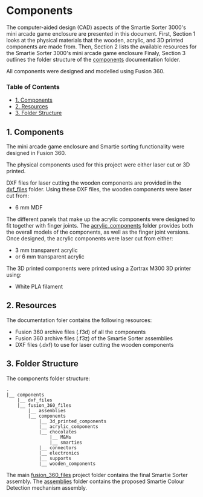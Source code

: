 # Components

The computer-aided design (CAD) aspects of the Smartie Sorter 3000's mini arcade game enclosure are presented in this document. First, Section 1 looks at the physical materials that the wooden, acrylic, and 3D printed components are made from. Then, Section 2 lists the available resources for the Smartie Sorter 3000's mini arcade game enclosure Finaly, Section 3 outlines the folder structure of the [components](https://github.com/pieterberg/Smartie-Sorter/tree/main/documentation/components) documentation folder.

All components were designed and modelled using Fusion 360.

### Table of Contents

- [1. Components](#1-components)
- [2. Resources](#2-resources)
- [3. Folder Structure](#3-folder-structure)

## 1. Components

The mini arcade game enclosure and Smartie sorting functionality were designed in Fusion 360. 

The physical components used for this project were either laser cut or 3D printed.

DXF files for laser cutting the wooden components are provided in the [dxf_files](https://github.com/pieterberg/Smartie-Sorter/tree/main/documentation/components/dxf_files) folder. Using these DXF files, the wooden components were laser cut from:

- 6 mm MDF

The different panels that make up the acrylic components were designed to fit together with finger joints. The [acrylic_components](https://github.com/pieterberg/Smartie-Sorter/tree/main/documentation/components/fusion_360_files/components/acrylic_components) folder provides both the overall models of the components, as well as the finger joint versions. Once designed, the acrylic components were laser cut from either:

- 3 mm transparent acrylic
- or 6 mm transparent acrylic

The 3D printed components were printed using a Zortrax M300 3D printer using:

- White PLA filament

## 2. Resources

The documentation foler contains the following resources:

- Fusion 360 archive files (.f3d) of all the components
- Fusion 360 archive files (.f3z) of the Smartie Sorter assemblies
- DXF files (.dxf) to use for laser cutting the wooden components

## 3. Folder Structure

The components folder structure:

```
.
|__ components
    |__ dxf_files
    |__ fusion_360_files
        |__ assemblies
        |__ components
            |__ 3d_printed_components
            |__ acrylic_components
            |__ chocolates
                |__ M&Ms
                |__ smarties
            |__ connectors
            |__ electronics
            |__ supports
            |__ wooden_components
```

The main [fusion_360_files](https://github.com/pieterberg/Smartie-Sorter/tree/main/documentation/components/fusion_360_files) project folder contains the final Smartie Sorter assembly. The [assemblies](https://github.com/pieterberg/Smartie-Sorter/tree/main/documentation/components/fusion_360_files/assemblies) folder contains the proposed Smartie Colour Detection mechanism assembly.


